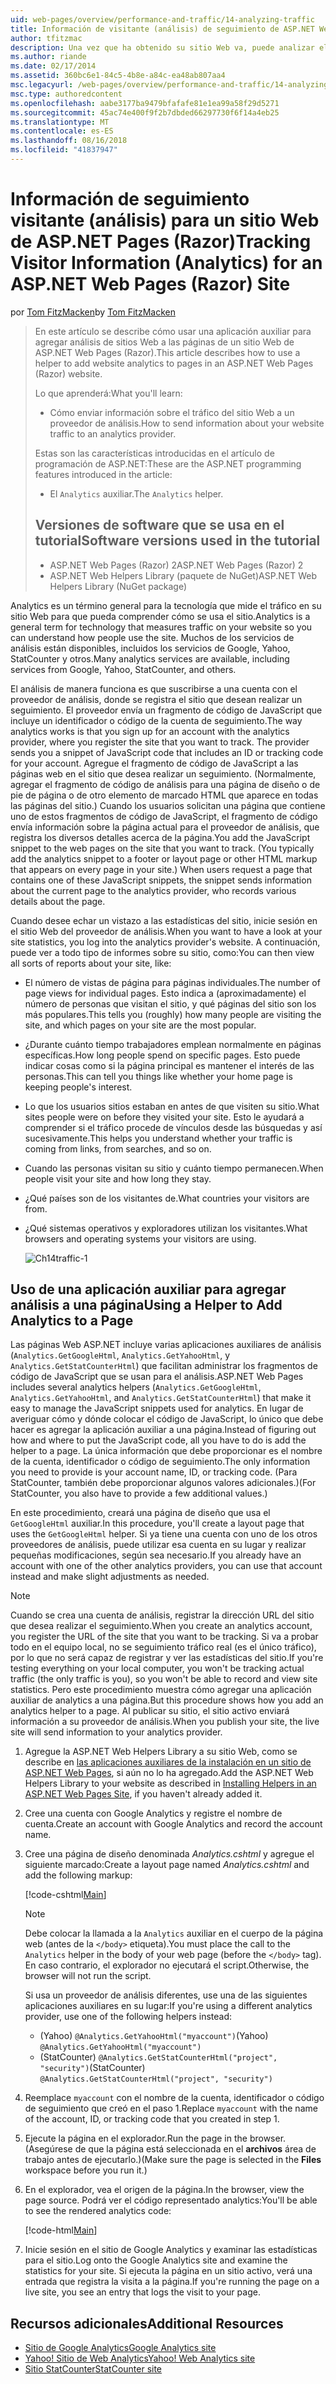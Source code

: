 ```yaml
---
uid: web-pages/overview/performance-and-traffic/14-analyzing-traffic
title: Información de visitante (análisis) de seguimiento de ASP.NET Web Pages (Razor) sitio | Microsoft Docs
author: tfitzmac
description: Una vez que ha obtenido su sitio Web va, puede analizar el tráfico del sitio Web.
ms.author: riande
ms.date: 02/17/2014
ms.assetid: 360bc6e1-84c5-4b8e-a84c-ea48ab807aa4
msc.legacyurl: /web-pages/overview/performance-and-traffic/14-analyzing-traffic
msc.type: authoredcontent
ms.openlocfilehash: aabe3177ba9479bfafafe81e1ea99a58f29d5271
ms.sourcegitcommit: 45ac74e400f9f2b7dbded66297730f6f14a4eb25
ms.translationtype: MT
ms.contentlocale: es-ES
ms.lasthandoff: 08/16/2018
ms.locfileid: "41837947"
---
```

<a name="tracking-visitor-information-analytics-for-an-aspnet-web-pages-razor-site"></a><span data-ttu-id="1c1cc-103">Información de seguimiento visitante (análisis) para un sitio Web de ASP.NET Pages (Razor)</span><span class="sxs-lookup"><span data-stu-id="1c1cc-103">Tracking Visitor Information (Analytics) for an ASP.NET Web Pages (Razor) Site</span></span>
====================
<span data-ttu-id="1c1cc-104">por [Tom FitzMacken](https://github.com/tfitzmac)</span><span class="sxs-lookup"><span data-stu-id="1c1cc-104">by [Tom FitzMacken](https://github.com/tfitzmac)</span></span>

> <span data-ttu-id="1c1cc-105">En este artículo se describe cómo usar una aplicación auxiliar para agregar análisis de sitios Web a las páginas de un sitio Web de ASP.NET Web Pages (Razor).</span><span class="sxs-lookup"><span data-stu-id="1c1cc-105">This article describes how to use a helper to add website analytics to pages in an ASP.NET Web Pages (Razor) website.</span></span>
> 
> <span data-ttu-id="1c1cc-106">Lo que aprenderá:</span><span class="sxs-lookup"><span data-stu-id="1c1cc-106">What you'll learn:</span></span>
> 
> - <span data-ttu-id="1c1cc-107">Cómo enviar información sobre el tráfico del sitio Web a un proveedor de análisis.</span><span class="sxs-lookup"><span data-stu-id="1c1cc-107">How to send information about your website traffic to an analytics provider.</span></span>
> 
> <span data-ttu-id="1c1cc-108">Estas son las características introducidas en el artículo de programación de ASP.NET:</span><span class="sxs-lookup"><span data-stu-id="1c1cc-108">These are the ASP.NET programming features introduced in the article:</span></span>
> 
> - <span data-ttu-id="1c1cc-109">El `Analytics` auxiliar.</span><span class="sxs-lookup"><span data-stu-id="1c1cc-109">The `Analytics` helper.</span></span>
>   
> 
> ## <a name="software-versions-used-in-the-tutorial"></a><span data-ttu-id="1c1cc-110">Versiones de software que se usa en el tutorial</span><span class="sxs-lookup"><span data-stu-id="1c1cc-110">Software versions used in the tutorial</span></span>
> 
> 
> - <span data-ttu-id="1c1cc-111">ASP.NET Web Pages (Razor) 2</span><span class="sxs-lookup"><span data-stu-id="1c1cc-111">ASP.NET Web Pages (Razor) 2</span></span>
> - <span data-ttu-id="1c1cc-112">ASP.NET Web Helpers Library (paquete de NuGet)</span><span class="sxs-lookup"><span data-stu-id="1c1cc-112">ASP.NET Web Helpers Library (NuGet package)</span></span>


<span data-ttu-id="1c1cc-113">Analytics es un término general para la tecnología que mide el tráfico en su sitio Web para que pueda comprender cómo se usa el sitio.</span><span class="sxs-lookup"><span data-stu-id="1c1cc-113">Analytics is a general term for technology that measures traffic on your website so you can understand how people use the site.</span></span> <span data-ttu-id="1c1cc-114">Muchos de los servicios de análisis están disponibles, incluidos los servicios de Google, Yahoo, StatCounter y otros.</span><span class="sxs-lookup"><span data-stu-id="1c1cc-114">Many analytics services are available, including services from Google, Yahoo, StatCounter, and others.</span></span>

<span data-ttu-id="1c1cc-115">El análisis de manera funciona es que suscribirse a una cuenta con el proveedor de análisis, donde se registra el sitio que desean realizar un seguimiento. El proveedor envía un fragmento de código de JavaScript que incluye un identificador o código de la cuenta de seguimiento.</span><span class="sxs-lookup"><span data-stu-id="1c1cc-115">The way analytics works is that you sign up for an account with the analytics provider, where you register the site that you want to track. The provider sends you a snippet of JavaScript code that includes an ID or tracking code for your account.</span></span> <span data-ttu-id="1c1cc-116">Agregue el fragmento de código de JavaScript a las páginas web en el sitio que desea realizar un seguimiento. (Normalmente, agregar el fragmento de código de análisis para una página de diseño o de pie de página o de otro elemento de marcado HTML que aparece en todas las páginas del sitio.) Cuando los usuarios solicitan una página que contiene uno de estos fragmentos de código de JavaScript, el fragmento de código envía información sobre la página actual para el proveedor de análisis, que registra los diversos detalles acerca de la página.</span><span class="sxs-lookup"><span data-stu-id="1c1cc-116">You add the JavaScript snippet to the web pages on the site that you want to track. (You typically add the analytics snippet to a footer or layout page or other HTML markup that appears on every page in your site.) When users request a page that contains one of these JavaScript snippets, the snippet sends information about the current page to the analytics provider, who records various details about the page.</span></span>

<span data-ttu-id="1c1cc-117">Cuando desee echar un vistazo a las estadísticas del sitio, inicie sesión en el sitio Web del proveedor de análisis.</span><span class="sxs-lookup"><span data-stu-id="1c1cc-117">When you want to have a look at your site statistics, you log into the analytics provider's website.</span></span> <span data-ttu-id="1c1cc-118">A continuación, puede ver a todo tipo de informes sobre su sitio, como:</span><span class="sxs-lookup"><span data-stu-id="1c1cc-118">You can then view all sorts of reports about your site, like:</span></span>

- <span data-ttu-id="1c1cc-119">El número de vistas de página para páginas individuales.</span><span class="sxs-lookup"><span data-stu-id="1c1cc-119">The number of page views for individual pages.</span></span> <span data-ttu-id="1c1cc-120">Esto indica a (aproximadamente) el número de personas que visitan el sitio, y qué páginas del sitio son los más populares.</span><span class="sxs-lookup"><span data-stu-id="1c1cc-120">This tells you (roughly) how many people are visiting the site, and which pages on your site are the most popular.</span></span>
- <span data-ttu-id="1c1cc-121">¿Durante cuánto tiempo trabajadores emplean normalmente en páginas específicas.</span><span class="sxs-lookup"><span data-stu-id="1c1cc-121">How long people spend on specific pages.</span></span> <span data-ttu-id="1c1cc-122">Esto puede indicar cosas como si la página principal es mantener el interés de las personas.</span><span class="sxs-lookup"><span data-stu-id="1c1cc-122">This can tell you things like whether your home page is keeping people's interest.</span></span>
- <span data-ttu-id="1c1cc-123">Lo que los usuarios sitios estaban en antes de que visiten su sitio.</span><span class="sxs-lookup"><span data-stu-id="1c1cc-123">What sites people were on before they visited your site.</span></span> <span data-ttu-id="1c1cc-124">Esto le ayudará a comprender si el tráfico procede de vínculos desde las búsquedas y así sucesivamente.</span><span class="sxs-lookup"><span data-stu-id="1c1cc-124">This helps you understand whether your traffic is coming from links, from searches, and so on.</span></span>
- <span data-ttu-id="1c1cc-125">Cuando las personas visitan su sitio y cuánto tiempo permanecen.</span><span class="sxs-lookup"><span data-stu-id="1c1cc-125">When people visit your site and how long they stay.</span></span>
- <span data-ttu-id="1c1cc-126">¿Qué países son de los visitantes de.</span><span class="sxs-lookup"><span data-stu-id="1c1cc-126">What countries your visitors are from.</span></span>
- <span data-ttu-id="1c1cc-127">¿Qué sistemas operativos y exploradores utilizan los visitantes.</span><span class="sxs-lookup"><span data-stu-id="1c1cc-127">What browsers and operating systems your visitors are using.</span></span>

    ![Ch14traffic-1](14-analyzing-traffic/_static/image1.jpg)

## <a name="using-a-helper-to-add-analytics-to-a-page"></a><span data-ttu-id="1c1cc-129">Uso de una aplicación auxiliar para agregar análisis a una página</span><span class="sxs-lookup"><span data-stu-id="1c1cc-129">Using a Helper to Add Analytics to a Page</span></span>

<span data-ttu-id="1c1cc-130">Las páginas Web ASP.NET incluye varias aplicaciones auxiliares de análisis (`Analytics.GetGoogleHtml`, `Analytics.GetYahooHtml`, y `Analytics.GetStatCounterHtml`) que facilitan administrar los fragmentos de código de JavaScript que se usan para el análisis.</span><span class="sxs-lookup"><span data-stu-id="1c1cc-130">ASP.NET Web Pages includes several analytics helpers (`Analytics.GetGoogleHtml`, `Analytics.GetYahooHtml`, and `Analytics.GetStatCounterHtml`) that make it easy to manage the JavaScript snippets used for analytics.</span></span> <span data-ttu-id="1c1cc-131">En lugar de averiguar cómo y dónde colocar el código de JavaScript, lo único que debe hacer es agregar la aplicación auxiliar a una página.</span><span class="sxs-lookup"><span data-stu-id="1c1cc-131">Instead of figuring out how and where to put the JavaScript code, all you have to do is add the helper to a page.</span></span> <span data-ttu-id="1c1cc-132">La única información que debe proporcionar es el nombre de la cuenta, identificador o código de seguimiento.</span><span class="sxs-lookup"><span data-stu-id="1c1cc-132">The only information you need to provide is your account name, ID, or tracking code.</span></span> <span data-ttu-id="1c1cc-133">(Para StatCounter, también debe proporcionar algunos valores adicionales.)</span><span class="sxs-lookup"><span data-stu-id="1c1cc-133">(For StatCounter, you also have to provide a few additional values.)</span></span>

<span data-ttu-id="1c1cc-134">En este procedimiento, creará una página de diseño que usa el `GetGoogleHtml` auxiliar.</span><span class="sxs-lookup"><span data-stu-id="1c1cc-134">In this procedure, you'll create a layout page that uses the `GetGoogleHtml` helper.</span></span> <span data-ttu-id="1c1cc-135">Si ya tiene una cuenta con uno de los otros proveedores de análisis, puede utilizar esa cuenta en su lugar y realizar pequeñas modificaciones, según sea necesario.</span><span class="sxs-lookup"><span data-stu-id="1c1cc-135">If you already have an account with one of the other analytics providers, you can use that account instead and make slight adjustments as needed.</span></span>

> [!NOTE]
> <span data-ttu-id="1c1cc-136">Cuando se crea una cuenta de análisis, registrar la dirección URL del sitio que desea realizar el seguimiento.</span><span class="sxs-lookup"><span data-stu-id="1c1cc-136">When you create an analytics account, you register the URL of the site that you want to be tracking.</span></span> <span data-ttu-id="1c1cc-137">Si va a probar todo en el equipo local, no se seguimiento tráfico real (es el único tráfico), por lo que no será capaz de registrar y ver las estadísticas del sitio.</span><span class="sxs-lookup"><span data-stu-id="1c1cc-137">If you're testing everything on your local computer, you won't be tracking actual traffic (the only traffic is you), so you won't be able to record and view site statistics.</span></span> <span data-ttu-id="1c1cc-138">Pero este procedimiento muestra cómo agregar una aplicación auxiliar de analytics a una página.</span><span class="sxs-lookup"><span data-stu-id="1c1cc-138">But this procedure shows how you add an analytics helper to a page.</span></span> <span data-ttu-id="1c1cc-139">Al publicar su sitio, el sitio activo enviará información a su proveedor de análisis.</span><span class="sxs-lookup"><span data-stu-id="1c1cc-139">When you publish your site, the live site will send information to your analytics provider.</span></span>


1. <span data-ttu-id="1c1cc-140">Agregue la ASP.NET Web Helpers Library a su sitio Web, como se describe en [las aplicaciones auxiliares de la instalación en un sitio de ASP.NET Web Pages](https://go.microsoft.com/fwlink/?LinkId=252372), si aún no lo ha agregado.</span><span class="sxs-lookup"><span data-stu-id="1c1cc-140">Add the ASP.NET Web Helpers Library to your website as described in [Installing Helpers in an ASP.NET Web Pages Site](https://go.microsoft.com/fwlink/?LinkId=252372), if you haven't already added it.</span></span>
2. <span data-ttu-id="1c1cc-141">Cree una cuenta con Google Analytics y registre el nombre de cuenta.</span><span class="sxs-lookup"><span data-stu-id="1c1cc-141">Create an account with Google Analytics and record the account name.</span></span>
3. <span data-ttu-id="1c1cc-142">Cree una página de diseño denominada *Analytics.cshtml* y agregue el siguiente marcado:</span><span class="sxs-lookup"><span data-stu-id="1c1cc-142">Create a layout page named *Analytics.cshtml* and add the following markup:</span></span>

    [!code-cshtml[Main](14-analyzing-traffic/samples/sample1.cshtml)]

    > [!NOTE]
    > <span data-ttu-id="1c1cc-143">Debe colocar la llamada a la `Analytics` auxiliar en el cuerpo de la página web (antes de la `</body>` etiqueta).</span><span class="sxs-lookup"><span data-stu-id="1c1cc-143">You must place the call to the `Analytics` helper in the body of your web page (before the `</body>` tag).</span></span> <span data-ttu-id="1c1cc-144">En caso contrario, el explorador no ejecutará el script.</span><span class="sxs-lookup"><span data-stu-id="1c1cc-144">Otherwise, the browser will not run the script.</span></span>

    <span data-ttu-id="1c1cc-145">Si usa un proveedor de análisis diferentes, use una de las siguientes aplicaciones auxiliares en su lugar:</span><span class="sxs-lookup"><span data-stu-id="1c1cc-145">If you're using a different analytics provider, use one of the following helpers instead:</span></span>

    - <span data-ttu-id="1c1cc-146">(Yahoo) `@Analytics.GetYahooHtml("myaccount")`</span><span class="sxs-lookup"><span data-stu-id="1c1cc-146">(Yahoo) `@Analytics.GetYahooHtml("myaccount")`</span></span>
    - <span data-ttu-id="1c1cc-147">(StatCounter) `@Analytics.GetStatCounterHtml("project", "security")`</span><span class="sxs-lookup"><span data-stu-id="1c1cc-147">(StatCounter) `@Analytics.GetStatCounterHtml("project", "security")`</span></span>
4. <span data-ttu-id="1c1cc-148">Reemplace `myaccount` con el nombre de la cuenta, identificador o código de seguimiento que creó en el paso 1.</span><span class="sxs-lookup"><span data-stu-id="1c1cc-148">Replace `myaccount` with the name of the account, ID, or tracking code that you created in step 1.</span></span>
5. <span data-ttu-id="1c1cc-149">Ejecute la página en el explorador.</span><span class="sxs-lookup"><span data-stu-id="1c1cc-149">Run the page in the browser.</span></span> <span data-ttu-id="1c1cc-150">(Asegúrese de que la página está seleccionada en el **archivos** área de trabajo antes de ejecutarlo.)</span><span class="sxs-lookup"><span data-stu-id="1c1cc-150">(Make sure the page is selected in the **Files** workspace before you run it.)</span></span>
6. <span data-ttu-id="1c1cc-151">En el explorador, vea el origen de la página.</span><span class="sxs-lookup"><span data-stu-id="1c1cc-151">In the browser, view the page source.</span></span> <span data-ttu-id="1c1cc-152">Podrá ver el código representado analytics:</span><span class="sxs-lookup"><span data-stu-id="1c1cc-152">You'll be able to see the rendered analytics code:</span></span>

    [!code-html[Main](14-analyzing-traffic/samples/sample2.html)]
7. <span data-ttu-id="1c1cc-153">Inicie sesión en el sitio de Google Analytics y examinar las estadísticas para el sitio.</span><span class="sxs-lookup"><span data-stu-id="1c1cc-153">Log onto the Google Analytics site and examine the statistics for your site.</span></span> <span data-ttu-id="1c1cc-154">Si ejecuta la página en un sitio activo, verá una entrada que registra la visita a la página.</span><span class="sxs-lookup"><span data-stu-id="1c1cc-154">If you're running the page on a live site, you see an entry that logs the visit to your page.</span></span>

<a id="Additional_Resources"></a>
## <a name="additional-resources"></a><span data-ttu-id="1c1cc-155">Recursos adicionales</span><span class="sxs-lookup"><span data-stu-id="1c1cc-155">Additional Resources</span></span>

- [<span data-ttu-id="1c1cc-156">Sitio de Google Analytics</span><span class="sxs-lookup"><span data-stu-id="1c1cc-156">Google Analytics site</span></span>](https://www.google.com/analytics/)
- [<span data-ttu-id="1c1cc-157">Yahoo! Sitio de Web Analytics</span><span class="sxs-lookup"><span data-stu-id="1c1cc-157">Yahoo! Web Analytics site</span></span>](http://help.yahoo.com/l/us/yahoo/ywa/)
- [<span data-ttu-id="1c1cc-158">Sitio StatCounter</span><span class="sxs-lookup"><span data-stu-id="1c1cc-158">StatCounter site</span></span>](http://statcounter.com/)
